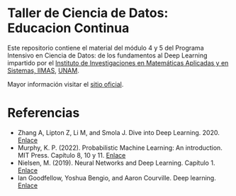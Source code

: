 # Taller de Ciencia de Datos: Educacion Continua
Este repositorio contiene el material del módulo 4 y 5 del Programa Intensivo en Ciencia de Datos: de los fundamentos al Deep Learning impartido por el [Instituto de Investigaciones en Matemáticas Aplicadas y en Sistemas, IIMAS](https://www.iimas.unam.mx/), [UNAM](https://www.unam.mx/).


Mayor información visitar el [sitio oficial](https://www.iimas.unam.mx/educacioncontinua/curso_deep_learning.html).



# Referencias
* Zhang A, Lipton Z, Li M, and Smola J. Dive into Deep Learning. 2020. [Enlace](https://d2l.ai/)
* Murphy, K. P. (2022). Probabilistic Machine Learning: An introduction. MIT Press. Capítulo 8, 10 y 11. [Enlace](https://probml.github.io/pml-book/book1.html)
* Nielsen, M. (2019). Neural Networks and Deep Learning. Capítulo 1. [Enlace](http://neuralnetworksanddeeplearning.com/index.html)
* lan Goodfellow, Yoshua Bengio, and Aaron Courville. Deep learning. [Enlace](http://alvarestech.com/temp/deep/Deep%20Learning%20by%20Ian%20Goodfellow,%20Yoshua%20Bengio,%20Aaron%20Courville%20(z-lib.org).pdf)
